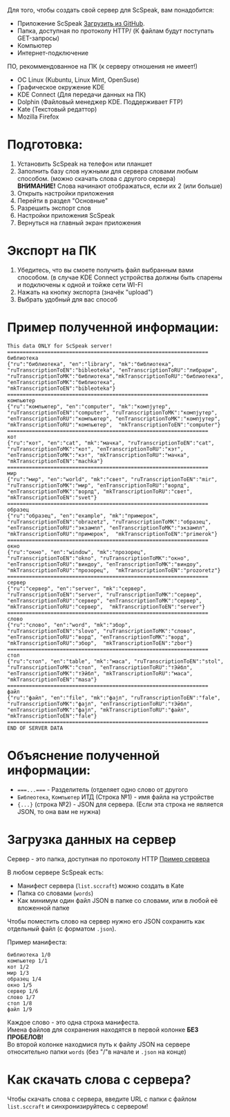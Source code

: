 Для того, чтобы создать свой сервер для ScSpeak, вам понадобится:

* Приложение ScSpeak [Загрузить из GitHub](https://github.com/sashaqwert/scspeak/releases).
* Папка, доступная по протоколу HTTP/ (К файлам будут поступать GET-запросы)
* Компьютер
* Интернет-подключение

ПО, рекоммендованное на ПК (к серверу отношения не имеет!)

* ОС Linux (Kubuntu, Linux Mint, OpenSuse)
* Графическое окружение KDE
* KDE Connect (Для передачи данных на ПК)
* Dolphin (Файловый менеджер KDE. Поддерживает FTP)
* Kate (Текстовый редаттор)
* Mozilla Firefox

# Подготовка:

1. Установить ScSpeak на телефон или планшет
2. Заполнить базу слов нужными для сервера словами любым способом. (можно скачать слова с другого сервера)<br>
**ВНИМАНИЕ!** Слова начинают отображаться, если их 2 (или больше)
3. Открыть настройки приложения
4. Перейти в раздел "Основные"
5. Разрешить экспорт слов
6. Настройки приложения ScSpeak
7. Вернуться на главный экран приложения

# Экспорт на ПК

1. Убедитесь, что вы смоете получить файл выбранным вами способом. (в случае KDE Connect устройства должны быть спарены и подключены к одной и тойже сети WI-FI
2. Нажать на кнопку экспорта (значёк "upload")
3. Выбрать удобный для вас способ

# Пример полученной информации:

```
This data ONLY for ScSpeak server!
=================================================================
библиотека
{"ru":"библиотека", "en":"library", "mk":"библиотека", "ruTranscriptionToEN":"bibleoteka", "enTranscriptionToRU":"либрари", "ruTranscriptionToMK":"библиотека","mkTranscriptionToRU":"библиотека", "enTranscriptionToMK":"библиотека", "mkTranscriptionToEN":"bibleoteka"}
=================================================================
компьютер
{"ru":"компьютер", "en":"computer", "mk":"компјутер", "ruTranscriptionToEN":"computer", "ruTranscriptionToMK":"компјутер", "enTranscriptionToRU":"компьютер", "enTranscriptionToMK":"компјутер", "mkTranscriptionToRU":"компьютер",  "mkTranscriptionToEN":"computer"}
=================================================================
кот
{"ru":"кот", "en":"cat", "mk":"мачка", "ruTranscriptionToEN":"cat", "ruTranscriptionToMK":"кот", "enTranscriptionToRU":"кэт", "enTranscriptionToMK":"кэт", "mkTranscriptionToRU":"мачка",  "mkTranscriptionToEN":"machka"}
=================================================================
мир
{"ru":"мир", "en":"world", "mk":"свет", "ruTranscriptionToEN":"mir", "ruTranscriptionToMK":"мир", "enTranscriptionToRU":"ворлд", "enTranscriptionToMK":"ворлд", "mkTranscriptionToRU":"свет",  "mkTranscriptionToEN":"svet"}
=================================================================
образец
{"ru":"образец", "en":"example", "mk":"примерок", "ruTranscriptionToEN":"obrazetz", "ruTranscriptionToMK":"образец", "enTranscriptionToRU":"экзампл", "enTranscriptionToMK":"экзампл", "mkTranscriptionToRU":"примерок",  "mkTranscriptionToEN":"primerok"}
=================================================================
окно
{"ru":"окно", "en":"window", "mk":"прозорец", "ruTranscriptionToEN":"okno", "ruTranscriptionToMK":"окно", "enTranscriptionToRU":"виндоу", "enTranscriptionToMK":"виндоу", "mkTranscriptionToRU":"прозорец",  "mkTranscriptionToEN":"prozoretz"}
=================================================================
сервер
{"ru":"сервер", "en":"server", "mk":"сервер", "ruTranscriptionToEN":"server", "ruTranscriptionToMK":"сервер", "enTranscriptionToRU":"сервер", "enTranscriptionToMK":"сервер", "mkTranscriptionToRU":"сервер",  "mkTranscriptionToEN":"server"}
=================================================================
слово
{"ru":"слово", "en":"word", "mk":"збор", "ruTranscriptionToEN":"slovo", "ruTranscriptionToMK":"слово", "enTranscriptionToRU":"ворд", "enTranscriptionToMK":"ворд", "mkTranscriptionToRU":"збор",  "mkTranscriptionToEN":"zbor"}
=================================================================
стол
{"ru":"стол", "en":"table", "mk":"маса", "ruTranscriptionToEN":"stol", "ruTranscriptionToMK":"стол", "enTranscriptionToRU":"тЭйбл", "enTranscriptionToMK":"тЭйбл", "mkTranscriptionToRU":"маса",  "mkTranscriptionToEN":"masa"}
=================================================================
файл
{"ru":"файл", "en":"file", "mk":"фајл", "ruTranscriptionToEN":"fale", "ruTranscriptionToMK":"фајл", "enTranscriptionToRU":"тЭйбл", "enTranscriptionToMK":"фајл", "mkTranscriptionToRU":"файл",  "mkTranscriptionToEN":"fale"}
=================================================================
END OF SERVER DATA
```

# Объяснение полученной информации:

* `===...===` - Разделитель (отделяет одно слово от другого
* `Библеотека`, `Компьютер` ИТД (Строка №1) - имя файла на устройстве
* `{...}` (строка №2) - JSON для сервера. (Если эта строка не является JSON, то она вам не нужна)


# Загрузка данных на сервер

Сервер - это папка, доступная по протоколу HTTP [Пример сервера](https://web.archive.org/web/20170905212322/http://sccraft.ru/android-app/scspeak/)

В любом сервере ScSpeak есть:

* Манифест сервера (`list.sccraft`) можно создать в Kate
* Папка со словами (`words`)
* Как минимум один файл JSON в папке со словами, или в любой её вложенной папке

Чтобы поместить слово на сервер нужно его JSON сохранить как отдельный файл (с форматом `.json`).

Пример манифеста:

```
библиотека 1/0
компьютер 1/1
кот 1/2
мир 1/3
образец 1/4
окно 1/5
сервер 1/6
слово 1/7
стол 1/8
файл 1/9
```

Каждое слово - это одна строка манифеста.<br>
Имена файлов для сохранения находятся в первой колонке **БЕЗ ПРОБЕЛОВ!** <br>
Во второй колонке находмися путь к файлу JSON на сервере относительно папки `words` (без "/"в начале и `.json` на конце)<br>

# Как скачать слова с сервера?

Чтобы скачать слова с сервера, введите URL с папки с файлом `list.sccraft` и синхронизируйтесь с сервером!

